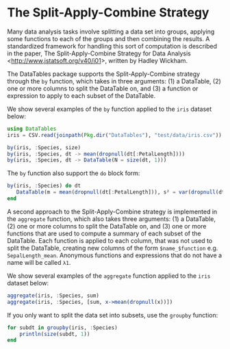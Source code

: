 # The Split-Apply-Combine Strategy

Many data analysis tasks involve splitting a data set into groups, applying some functions to each of the groups and then combining the results. A standardized framework for handling this sort of computation is described in the paper, The Split-Apply-Combine Strategy for Data Analysis \<<http://www.jstatsoft.org/v40/i01>\>, written by Hadley Wickham.

The DataTables package supports the Split-Apply-Combine strategy through the `by` function, which takes in three arguments: (1) a DataTable, (2) one or more columns to split the DataTable on, and (3) a function or expression to apply to each subset of the DataTable.

We show several examples of the `by` function applied to the `iris` dataset below:

```julia
using DataTables
iris = CSV.read(joinpath(Pkg.dir("DataTables"), "test/data/iris.csv"))

by(iris, :Species, size)
by(iris, :Species, dt -> mean(dropnull(dt[:PetalLength])))
by(iris, :Species, dt -> DataTable(N = size(dt, 1)))
```

The `by` function also support the `do` block form:

```julia
by(iris, :Species) do dt
   DataTable(m = mean(dropnull(dt[:PetalLength])), s² = var(dropnull(dt[:PetalLength])))
end
```

A second approach to the Split-Apply-Combine strategy is implemented in the `aggregate` function, which also takes three arguments: (1) a DataTable, (2) one or more columns to split the DataTable on, and (3) one or more functions that are used to compute a summary of each subset of the DataTable. Each function is applied to each column, that was not used to split the DataTable, creating new columns of the form `$name_$function` e.g. `SepalLength_mean`. Anonymous functions and expressions that do not have a name will be called `λ1`.

We show several examples of the `aggregate` function applied to the `iris` dataset below:

```julia
aggregate(iris, :Species, sum)
aggregate(iris, :Species, [sum, x->mean(dropnull(x))])
```

If you only want to split the data set into subsets, use the `groupby` function:

```julia
for subdt in groupby(iris, :Species)
    println(size(subdt, 1))
end
```
